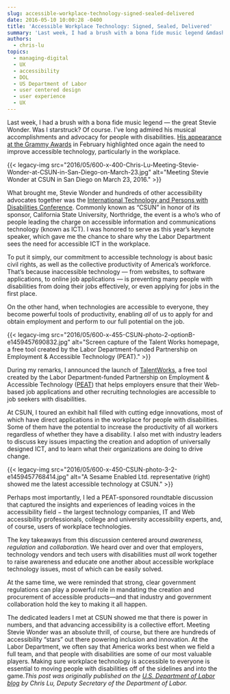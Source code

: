 ```yaml
---
slug: accessible-workplace-technology-signed-sealed-delivered
date: 2016-05-10 10:00:28 -0400
title: 'Accessible Workplace Technology: Signed, Sealed, Delivered'
summary: 'Last week, I had a brush with a bona fide music legend &mdash; the great Stevie Wonder. Was I starstruck? Of course. I’ve long admired his musical accomplishments and advocacy for people with disabilities. His appearance at the Grammy Awards in February highlighted once again the need to improve accessible technology, particularly in the workplace.'
authors:
  - chris-lu
topics:
  - managing-digital
  - UX
  - accessibility
  - DOL
  - US Department of Labor
  - user centered design
  - user experience
  - UX
---
```


Last week, I had a brush with a bona fide music legend — the great Stevie Wonder. Was I starstruck? Of course. I’ve long admired his musical accomplishments and advocacy for people with disabilities. [His appearance at the Grammy Awards](http://www.usatoday.com/story/life/entertainthis/2016/02/15/stevie-wonder-talks-braille-accessibility-grammys/80433576/) in February highlighted once again the need to improve accessible technology, particularly in the workplace.

{{< legacy-img src="2016/05/600-x-400-Chris-Lu-Meeting-Stevie-Wonder-at-CSUN-in-San-Diego-on-March-23.jpg" alt="Meeting Stevie Wonder at CSUN in San Diego on March 23, 2016." >}}

What brought me, Stevie Wonder and hundreds of other accessibility advocates together was the [International Technology and Persons with Disabilities Conference](http://www.csun.edu/cod/conference/2016/sessions/index.php/public/website_pages/view/1). Commonly known as “CSUN” in honor of its sponsor, California State University, Northridge, the event is a who’s who of people leading the charge on accessible information and communications technology (known as ICT). I was honored to serve as this year’s keynote speaker, which gave me the chance to share why the Labor Department sees the need for accessible ICT in the workplace.

To put it simply, our commitment to accessible technology is about basic civil rights, as well as the collective productivity of America’s workforce. That’s because inaccessible technology — from websites, to software applications, to online job applications — is preventing many people with disabilities from doing their jobs effectively, or even applying for jobs in the first place.

On the other hand, when technologies are accessible to everyone, they become powerful tools of productivity, enabling _all_ of us to apply for and obtain employment and perform to our full potential on the job.

{{< legacy-img src="2016/05/600-x-455-CSUN-photo-2-optionB-e1459457690832.jpg" alt="Screen capture of the Talent Works homepage, a free tool created by the Labor Department-funded Partnership on Employment & Accessible Technology (PEAT)." >}}

During my remarks, I announced the launch of [TalentWorks,](http://www.peatworks.org/talentworks) a free tool created by the Labor Department-funded Partnership on Employment & Accessible Technology ([PEAT](http://www.peatworks.org/)) that helps employers ensure that their Web-based job applications and other recruiting technologies are accessible to job seekers with disabilities.

At CSUN, I toured an exhibit hall filled with cutting edge innovations, most of which have direct applications in the workplace for people with disabilities. Some of them have the potential to increase the productivity of all workers regardless of whether they have a disability. I also met with industry leaders to discuss key issues impacting the creation and adoption of universally designed ICT, and to learn what their organizations are doing to drive change.

{{< legacy-img src="2016/05/600-x-450-CSUN-photo-3-2-e1459457768414.jpg" alt="A Sesame Enabled Ltd. representative (right) showed me the latest accessible technology at CSUN." >}}

Perhaps most importantly, I led a PEAT-sponsored roundtable discussion that captured the insights and experiences of leading voices in the accessibility field − the largest technology companies, IT and Web accessibility professionals, college and university accessibility experts, and, of course, users of workplace technologies.

The key takeaways from this discussion centered around _awareness, regulation_ and _collaboration_. We heard over and over that employers, technology vendors and tech users with disabilities must _all_ work together to raise awareness and educate one another about accessible workplace technology issues, most of which can be easily solved.

At the same time, we were reminded that strong, clear government regulations can play a powerful role in mandating the creation and procurement of accessible products—and that industry and government collaboration hold the key to making it all happen.

The dedicated leaders I met at CSUN showed me that there is power in numbers, and that advancing accessibility is a collective effort. Meeting Stevie Wonder was an absolute thrill, of course, but there are hundreds of accessibility “stars” out there powering inclusion and innovation. At the Labor Department, we often say that America works best when we field a full team, and that people with disabilities are some of our most valuable players. Making sure workplace technology is accessible to everyone is essential to moving people with disabilities off of the sidelines and into the game._This post was originally published on the [U.S. Department of Labor blog](https://blog.dol.gov/) by Chris Lu, Deputy Secretary of the Department of Labor._